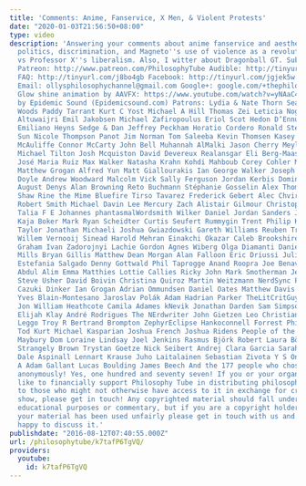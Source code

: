 ```yaml
---
title: 'Comments: Anime, Fanservice, X Men, & Violent Protests'
date: "2020-01-03T21:56:50+08:00"
type: video
description: 'Answering your comments about anime fanservice and aesthetics; X-Men,
  politics, discrimination, and Magneto''s use of violence as a revolutionary tactic
  vs Professor X''s liberalism. Also, I witter about Dragonball GT. Subscribe! http://tinyurl.com/pr99a46
  Patreon: http://www.patreon.com/PhilosophyTube Audible: http://tinyurl.com/jn6tpup
  FAQ: http://tinyurl.com/j8bo4gb Facebook: http://tinyurl.com/jgjek5w Twitter: @PhilosophyTube
  Email: ollysphilosophychannel@gmail.com Google+: google.com/+thephilosophytube realphilosophytube.tumblr.com
  Glow shine animation by AAVFX: https://www.youtube.com/watch?v=yNAaC4qXVyQ Music
  by Epidemic Sound (Epidemicsound.com) Patrons: Lydia & Nate Thorn Sean Imanian Samuel
  Woods Paddy Tarrant Kurt C Yost Michael A Hill Thomas Zei Leticia Nogueira Abdullah
  Altuwaijri Emil Jakobsen Michael Zafiropoulus Eriol Scot Hedon D’Ennui Glenn Murphy
  Emiliano Heyns Sedge & Dan Jeffrey Peckham Horatio Cordero Ronald Stearns Sophia
  Sun Nicole Thompson Panot Jim Norman Tom Saleeba Kevin Thomsen Kasey Kit Fagg Brendan
  McAuliffe Connor McCarty John Bell Muhannah AlMalki Jason Cherry Meylinda Kandoy
  Michael Tilton Josh Mcquiston David Devereux Realansgar Eli Berg-Maas Thursday Black
  José Maria Ruiz Max Walker Natasha Krahn Kohdi Mahboub Corey Cohler Michael Xavier
  Matthew Grogan Alfred Yun Matt Giallourakis Ian George Walker Joseph Haydu Charles
  Doyle Andrew Woodward Malcolm Vick Sally Ferguson Jordan Kerbis Dominik Michal Parusinski
  August Denys Alan Browning Reto Buchmann Stéphanie Gosselin Alex Thompson Dylan
  Shaw Rine the Mime Bluefire Tirso Tavarez Frederick Gebert Alec Chvirko Vanius Volungevičius
  Robert Smith Michael Davin Lee Mercury Zach Alistair Gilmour Christopher Brindley
  Talia F E Johannes phantasmalWordsmith Wilker Daniel Jordan Sanders Jenni Durrant
  Kaja Boker Mark Ryan Scheidter Curtis Seufert Rummygin Trent Philip Kidd Eneko Harriet
  Taylor Jonathan Michaeli Joshua Gwiazdowski Gareth Williams Reuben Tracy Jacob Baird
  Willem Vernooij Sinead Harold Mehran Einakchi Okazar Caleb Brookshire Christopoher
  Graham Ivan Zadorojnyi Lachie Gordon Agnes Wiberg Olga Diamanti Daniel Reyes Kenneth
  Mills Bryan Gillis Matthew Dean Morgan Alan Falloon Eric Driussi Julia Schnorrer
  Estefania Salgado Denny Gottwald Phil Taprogge Anand Roopra Joe Benavides Phi Dao
  Abdul Alim Emma Matthies Lottie Callies Ricky John Mark Smotherman Jeremy Cummins
  Steve Usher David Boivin Christina Quiroz Martin Weitzmann NerdSync Productions
  Cazuki Dinker Ian Grogan Adrian Ommundsen Daniel Oates Matthew Davis Anlin Wang
  Yves Blain-Montesano Jaroslav Polák Adam Hadrian Parker TheLitCritGuy Jürgen Geuter
  Jon William Heathcote Camila Adames kNevik Jonathan Darden Sam Simpson ZillaThrillax
  Elijah Klay André Rodrigues The NErdwriter John Gietzen Leo Christian Mertes Dean
  Leggo Troy R Bertrand Brompton ZephyrEclipse Hankoconnell Forrest Phillips Louis
  Tod Kurt Michael Kasparian Joshua French Joshua Ridens People of the Internet Declay
  Maybury Dom Loraine Lindsay Joel Jenkins Rasmus Björk Robert Laura Böse Peter Hartog
  Strangely Brown Trystan Goetze Nick Seibert Andrej Clara Garcia Sarah Dilkestad
  Dale Aspinall Lennart Krause Juho Laitalainen Sebastian Zivota Y S Ong Colin Ferguson
  A Adam Gallant Lucas Boulding James Beech And the 177 people who chose to donate
  anonymously! Yes, one hundred and seventy seven! If you or your organisation would
  like to financially support Philosophy Tube in distributing philosophical knowledge
  to those who might not otherwise have access to it in exchange for credits on the
  show, please get in touch! Any copyrighted material should fall under fair use for
  educational purposes or commentary, but if you are a copyright holder and believe
  your material has been used unfairly please get in touch with us and we will be
  happy to discuss it.'
publishdate: "2016-08-12T07:40:55.000Z"
url: /philosophytube/k7tafP6TgVQ/
providers:
  youtube:
    id: k7tafP6TgVQ
---
```

